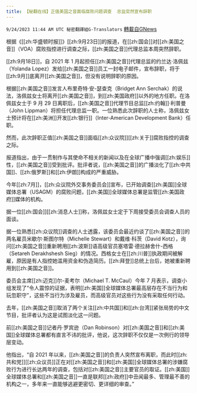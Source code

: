 ```yaml
---
title: 【秘翻在线】正值美国之音面临腐败问题调查  总监突然宣布辞职
---
```

`9/24/2023 11:44 AM UTC 秘密翻譯組G-Translators` [轉載自GNews](https://gnews.org/articles/1733956)

根据《[[zh:华盛顿时报]]》[[zh:9月23日]]的报道，在[[zh:国会]]对[[zh:美国之音]]（VOA）腐败指控进行调查之际，[[zh:美国之音]]代理总监本周突然辞职。

[[zh:9月18日]]，自 2021 年 1 月起担任[[zh:美国之音]]代理总监的约兰达·洛佩兹（Yolanda Lopez）发给[[zh:美国之音]]员工一封电子邮件，宣布辞职，将于[[zh:9月]]底离开[[zh:美国之音]]，但没有说明辞职的原因。

根据[[zh:美国之音]]发言人布里奇特·安\-瑟查克（Bridget Ann Serchak）的说法，洛佩兹女士将离开[[zh:美国之音]]，到[[zh:美国政府]]以外的地方任职。在洛佩兹女士于 9 月 29 日离职后，[[zh:美国之音]]代理节目总监[[zh:约翰]]·利普曼（John Lippman）将担任代理总监一职。一位熟悉此次辞职的人士称，洛佩兹女士预计将在[[zh:美洲]]开发[[zh:银行]]（Inter-American Development Bank）任职。

然而，此次辞职正值[[zh:美国之音]]面临[[zh:众议院]][[zh:关于]]腐败指控的调查之际。

报道指出，由于一贯制作与其使命不相关的新闻以及在全球广播中强调[[zh:娱乐]]性，[[zh:美国之音]]受到批评。批评者说，[[zh:美国之音]]的广播淡化了[[zh:中共国]]、[[zh:俄罗斯]]和[[zh:伊朗]]构成的严重威胁。

今年[[zh:7月]]，[[zh:众议院外交事务委员会]]宣布，已开始调查[[zh:美国]]全球媒体总署（USAGM）的腐败问题，[[zh:美国]]全球媒体总署是监管[[zh:美国政府]]媒体的机构。

据一位[[zh:国会]][[zh:消息人士]]称，洛佩兹女士定于下周接受委员会调查人员的面谈。

据一位熟悉[[zh:众议院]]调查的人士透露，该委员会最近约谈了[[zh:美国之音]]的两名雇员米歇尔·斯图尔特（Michelle Stewart）和戴维·科茨（David Kotz），询问[[zh:美国之音]]重新聘用[[zh:波斯]]语高级官员塞塔雷·德拉赫舍什\-西格（Setareh Derakhshesh Sieg）的情况。西格女士在[[zh:川普]]执政期间被解雇，原因是有人指控她滥用资金和伪造简历。[[zh:拜登]]总统上台后，她被重新聘用到[[zh:美国之音]]。

委员会主席[[zh:迈克]]尔\-麦考尔（Michael T. McCaul）今年 7 月表示，调查小组发现了“令人震惊的证据，表明[[zh:美国]]全球媒体总署最高层存在不当行为和玩忽职守”，这些不当行为涉及雇员，而高级官员对这些行为没有采取任何行动。

去年，[[zh:美国之音]]取消了两个关注[[zh:中共国]]和[[zh:台湾]]紧张局势的中文节目，批评者认为这是试图淡化这一问题。

前[[zh:美国之音]]记者丹·罗宾逊（Dan Robinson）对[[zh:美国之音]]和[[zh:美国]]全球媒体总署都有直言不讳的批评，他说，这次辞职不仅仅是一次例行的领导层变动。

他指出，“自 2021 年以来，[[zh:美国之音]]的负责人突然宣布离职，而此时[[zh:共和党]][[zh:众议员]]正在对[[zh:美国之音]]和[[zh:美国]]全球媒体总署的涉嫌腐败行为进行长达两年的调查，包括对[[zh:美国之音]]主要官员的取证。[[zh:美国]]全球媒体总署和[[zh:美国之音]]一直是联邦[[zh:政府]]中丑闻最多、管理最不善的机构之一，多年来一直能够逃避更密切、更详细的审查。”
